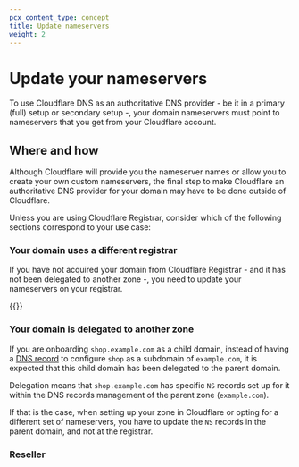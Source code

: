 ```yaml
---
pcx_content_type: concept
title: Update nameservers
weight: 2
---
```


# Update your nameservers

To use Cloudflare DNS as an authoritative DNS provider - be it in a primary (full) setup or secondary setup -, your domain nameservers must point to nameservers that you get from your Cloudflare account.

## Where and how

Although Cloudflare will provide you the nameserver names or allow you to create your own custom nameservers, the final step to make Cloudflare an authoritative DNS provider for your domain may have to be done outside of Cloudflare.

Unless you are using Cloudflare Registrar, consider which of the following sections correspond to your use case:

### Your domain uses a different registrar

If you have not acquired your domain from Cloudflare Registrar - and it has not been delegated to another zone -, you need to update your nameservers on your registrar.

{{<render file="_ns-update-providers.md">}}

### Your domain is delegated to another zone

If you are onboarding `shop.example.com` as a child domain, instead of having a [DNS record](/dns/manage-dns-records/how-to/create-subdomain/) to configure `shop` as a subdomain of `example.com`, it is expected that this child domain has been delegated to the parent domain.

Delegation means that `shop.example.com` has specific `NS` records set up for it within the DNS records management of the parent zone (`example.com`).

If that is the case, when setting up your zone in Cloudflare or opting for a different set of nameservers, you have to update the `NS` records in the parent domain, and not at the registrar.

### Reseller


<!--- suggested outline from Content Strategy previous work

1. Where to change your nameservers
  registrar vs reseller
  registrar of this domain or parent domain
2. What to change based on your DNS setup
  full setup
  secondary
  multi-provider
  hidden primary
  other setups?
3. How to change your nameservers
  the existing per-provider instructions on Full setup docs

--->